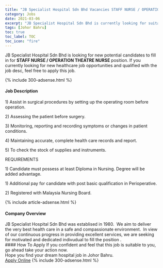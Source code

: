 ```yaml
---
title: "JB Specialist Hospital Sdn Bhd Vacancies STAFF NURSE / OPERATION THEATRE NURSE" 
category: Jobs 
date: 2021-03-06 
excerpt: "JB Specialist Hospital Sdn Bhd is currently looking for suitable person to fill in the STAFF NURSE / OPERATION THEATRE NURSE which positioned at Johor Bahru" 
tags: [Johor Bahru] 
toc: true 
toc_label: TOC 
toc_icon: "fire" 
--- 
```


<p>JB Specialist Hospital Sdn Bhd is looking for new potential candidates to fill in for <b>STAFF NURSE / OPERATION THEATRE NURSE</b> position. If you currently looking for new healthcare job opportunities and qualified with the job desc, feel free to apply this job.
</p>{% include 300-adsense.html %} 
<div><div><h4>Job Description</h4></div><div><div><span><div><p>1) Assist in surgical procedures by setting up the operating room before operation.</p><p>2) Assessing the patient before surgery.</p><p>3) Monitoring, reporting and recording symptoms or changes in patient conditions.</p><p>4) Maintaining accurate, complete health care records and report.</p><p>5) To check the stock of supplies and instruments.</p><p>REQUIREMENTS</p><p>1) Candidate must possess at least Diploma in Nursing. Degree will be added advantage.</p><p>1) Additional pay for candidate with post basic qualification in Perioperative.</p><p>2) Registered with Malaysia Nursing Board.</p></div></span></div></div></div> 
{% include article-adsense.html %} 
<div><div><h4>Company Overview</h4></div><div><div><span><div><div>JB Specialist Hospital Sdn Bhd was establised in 1980.&#160; We aim to deliver the very best health care in a safe and compassionate environment.&#160; In view of our continuous progress in providing excellent services, we are seeking for motivated and dedicated indivudual to fill the position .&#160;&#160;</div></div></span></div></div></div> 
#### How To Apply 
If you confident and feel that this job is suitable to you, go ahead take your action now. <br/> 
Hope you find your dream hospital job in Johor Bahru. <br/> 
<a href="https://www.jobstreet.com.my/en/job/staff-nurse-operation-theatre-nurse-4489216?jobId=jobstreet-my-job-4489216" class="btn btn--warning" target="_blank" rel="nofollow noopenner">Apply Online</a> 
{% include 300-adsense.html %} 